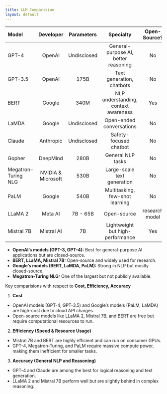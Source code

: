 ```yaml
---
title: LLM Comparision
layout: default
---
```


|Model | Developer | Parameters | Specialty | Open-Source? | Cost | Efficiency | Accuracy
|:-----|:------:|:------:|:------:|:------:|:------:|:------:|-----:|
|GPT-4|OpenAI|Undisclosed|General-purpose AI, better reasoning|No|High|Moderate|Very High|
|GPT-3.5|OpenAI|175B|Text generation, chatbots|No|Moderate|Moderate|High|
|BERT|Google|340M |NLP understanding, context awareness|Yes|Free|High|High|
|LaMDA|Google|Undisclosed|Open-ended conversations|No|High|High|High|
|Claude|Anthropic|Undisclosed|Safety-focused chatbot|No|High|High|High|
|Gopher|DeepMind|280B|General NLP tasks|No|High|Moderate|High|
|Megatron-Turing NLG|NVIDIA & Microsoft|530B|Large-scale text generation|No|Very|High|Low|High
|PaLM|Google|540B|Multitasking, few-shot learning|No|Very High|Moderate|High|
|LLaMA 2|Meta AI|7B - 65B|Open-source|research model|Yes|Free|High|Moderate|
|Mistral 7B|Mistral AI|7B|Lightweight but high-performance|Yes|Free|Very|High|Moderate|



- **OpenAI’s models (GPT-3, GPT-4):** Best for general-purpose AI applications but are closed-source.
-	**BERT, LLaMA, Mistral 7B:** Open-source and widely used for research.
- **Google’s models (BERT, LaMDA, PaLM):** Strong in NLP but mostly closed-source.
- **Megatron-Turing NLG:** One of the largest but not publicly available.

Key comparisions with respect to **Cost, Efficiency, Accuracy**
  1.	**Cost**
- OpenAI models (GPT-4, GPT-3.5) and Google’s models (PaLM, LaMDA) are high-cost due to cloud API charges.
- Open-source models like LLaMA 2, Mistral 7B, and BERT are free but require computational resources to run.

2.	**Efficiency (Speed & Resource Usage)**
- Mistral 7B and BERT are highly efficient and can run on consumer GPUs.
- GPT-4, Megatron-Turing, and PaLM require massive compute power, making them inefficient for smaller tasks.

3.	**Accuracy (General NLP and Reasoning)**
- GPT-4 and Claude are among the best for logical reasoning and text generation.
- LLaMA 2 and Mistral 7B perform well but are slightly behind in complex reasoning.
